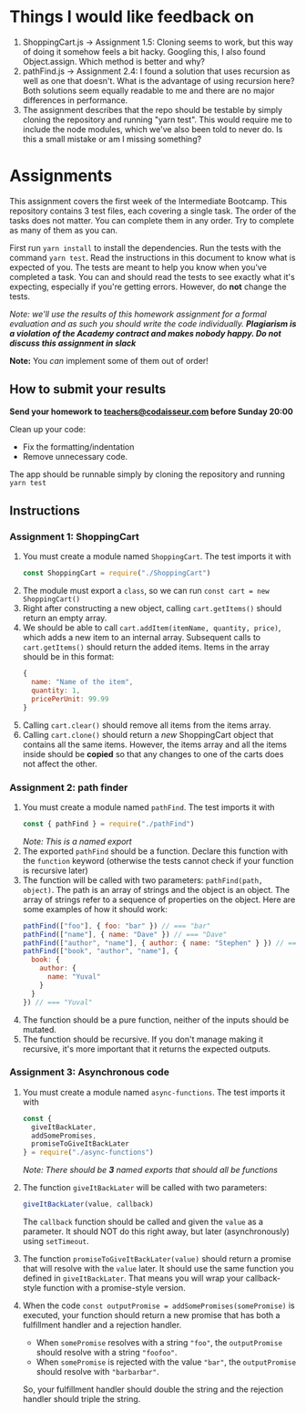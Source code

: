 # Things I would like feedback on
1. ShoppingCart.js -> Assignment 1.5: Cloning seems to work, but this way of doing it somehow feels a bit hacky. Googling this, I also found Object.assign. Which method is better and why?
2. pathFind.js -> Assignment 2.4: I found a solution that uses recursion as well as one that doesn't. What is the advantage of using recursion here? Both solutions seem equally readable to me and there are no major differences in performance.
3. The assignment describes that the repo should be testable by simply cloning the repository and running "yarn test". This would require me to include the node modules, which we've also been told to never do. Is this a small mistake or am I missing something?

# Assignments

This assignment covers the first week of the Intermediate Bootcamp. This repository contains 3 test files, each covering a single task. The order of the tasks does not matter. You can complete them in any order. Try to complete as many of them as you can.

First run `yarn install` to install the dependencies.
Run the tests with the command `yarn test`. Read the instructions in this document to know what is expected of you. The tests are meant to help you know when you've completed a task. You can and should read the tests to see exactly what it's expecting, especially if you're getting errors. However, do **not** change the tests.

_Note: we'll use the results of this homework assignment for a formal evaluation and as such you should write the code individually. **Plagiarism is a violation of the Academy contract and makes nobody happy. Do not discuss this assignment in slack**_

**Note:** You _can_ implement some of them out of order!

## How to submit your results

**Send your homework to teachers@codaisseur.com before Sunday 20:00**

Clean up your code:

- Fix the formatting/indentation
- Remove unnecessary code.

The app should be runnable simply by cloning the repository and running `yarn test`

## Instructions

### Assignment 1: ShoppingCart

1.  You must create a module named `ShoppingCart`. The test imports it with
    ```js
    const ShoppingCart = require("./ShoppingCart")
    ```
1.  The module must export a `class`, so we can run `const cart = new ShoppingCart()`
1.  Right after constructing a new object, calling `cart.getItems()` should return an empty array.
1.  We should be able to call `cart.addItem(itemName, quantity, price)`, which adds a new item to an internal array. Subsequent calls to `cart.getItems()` should return the added items. Items in the array should be in this format:
    ```js
    {
      name: "Name of the item",
      quantity: 1,
      pricePerUnit: 99.99
    }
    ```
1.  Calling `cart.clear()` should remove all items from the items array.
1.  Calling `cart.clone()` should return a _new_ ShoppingCart object that contains all the same items. However, the items array and all the items inside should be **copied** so that any changes to one of the carts does not affect the other.

### Assignment 2: path finder

1.  You must create a module named `pathFind`. The test imports it with
    ```js
    const { pathFind } = require("./pathFind")
    ```
    _Note: This is a named export_
1.  The exported `pathFind` should be a function. Declare this function with the `function` keyword (otherwise the tests cannot check if your function is recursive later)
1.  The function will be called with two parameters: `pathFind(path, object)`. The path is an array of strings and the object is an object. The array of strings refer to a sequence of properties on the object. Here are some examples of how it should work:
    ```js
    pathFind(["foo"], { foo: "bar" }) // === "bar"
    pathFind(["name"], { name: "Dave" }) // === "Dave"
    pathFind(["author", "name"], { author: { name: "Stephen" } }) // === "Stephen"
    pathFind(["book", "author", "name"], {
      book: {
        author: {
          name: "Yuval"
        }
      }
    }) // === "Yuval"
    ```
1.  The function should be a pure function, neither of the inputs should be mutated.
1.  The function should be recursive. If you don't manage making it recursive, it's more important that it returns the expected outputs.

### Assignment 3: Asynchronous code

1. You must create a module named `async-functions`. The test imports it with
    ```js
    const {
      giveItBackLater,
      addSomePromises,
      promiseToGiveItBackLater
    } = require("./async-functions")
    ```
    _Note: There should be **3** named exports that should all be functions_
1. The function `giveItBackLater` will be called with two parameters:
   ```js
   giveItBackLater(value, callback)
   ```
   The `callback` function should be called and given the `value` as a parameter. It should NOT do this right away, but later (asynchronously) using `setTimeout`.
1. The function `promiseToGiveItBackLater(value)` should return a promise that will resolve with the `value` later. It should use the same function you defined in `giveItBackLater`. That means you will wrap your callback-style function with a promise-style version.
1. When the code `const outputPromise = addSomePromises(somePromise)` is executed, your function should return a new promise that has both a fulfillment handler and a rejection handler.

     - When `somePromise` resolves with a string `"foo"`, the `outputPromise` should resolve with a string `"foofoo"`.
     - When `somePromise` is rejected with the value `"bar"`, the `outputPromise`  should resolve with `"barbarbar"`.

   So, your fulfillment handler should double the string and the rejection handler should triple the string.
